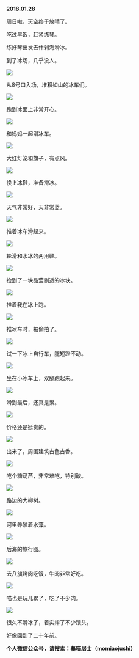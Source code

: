 
          
            
**2018.01.28**

周日啦，天空终于放晴了。

吃过早饭，赶紧练琴。

练好琴出发去什刹海滑冰。

到了冰场，几乎没人。




![](img/51001-0bd5293fa6828df8.jpg)




从8号口入场，堆积如山的冰车们。




![](img/51001-36dfc2d04f324e80.jpg)




跑到冰面上非常开心。




![](img/51001-f07b12e4c7171144.jpg)




和妈妈一起滑冰车。




![](img/51001-b155b8ca80939045.jpg)




大红灯笼和旗子，有点风。




![](img/51001-358cc1ef3a31af6c.jpg)




换上冰鞋，准备滑冰。




![](img/51001-79aeabe7ca2f4bf2.jpg)




天气非常好，天非常蓝。




![](img/51001-5278e7abbf018059.jpg)




推着冰车滑起来。




![](img/51001-92148f022965b262.jpg)




轮滑和水冰的两用鞋。




![](img/51001-435bd8eef920f9ad.jpg)




捡到了一块晶莹剔透的冰块。




![](img/51001-f1e2bd0b8e95523d.jpg)




推着我在冰上跑。




![](img/51001-eac4ec3694157c3c.jpg)




推冰车时，被偷拍了。




![](img/51001-d6e45dbc81529fc6.jpg)




试一下冰上自行车，腿短蹬不动。




![](img/51001-9aa1dd454dc30818.jpg)




坐在小冰车上，双腿跑起来。




![](img/51001-1ab8c5ed13f4c42a.jpg)




滑到最后，还真是累。




![](img/51001-d2b811e061ab0f4c.jpg)




价格还是挺贵的。




![](img/51001-65c666802ca8a2c7.jpg)




出来了，周围建筑古色古香。




![](img/51001-44aa5b7967641a18.jpg)




吃个糖葫芦，非常难吃，特别酸。




![](img/51001-17b91492ee3588b0.jpg)




路边的大柳树。




![](img/51001-b1b2ad800c1e62b0.jpg)




河里养殖着水藻。




![](img/51001-15326557b8bf9f18.jpg)




后海的旅行图。




![](img/51001-c1caf13034dd2729.jpg)




去八旗烤肉吃饭，牛肉非常好吃。




![](img/51001-af2ee92f011549da.jpg)




喵也是玩儿累了，吃了不少肉。




![](img/51001-637f9a9efe30ba67.jpg)




很久不滑冰了，着实摔了不少跟头。

好像回到了二十年前。


**个人微信公众号，请搜索：摹喵居士（momiaojushi）**

          
        